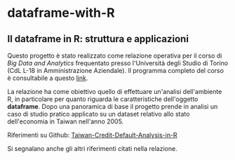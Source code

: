 # dataframe-with-R

## Il dataframe in R: struttura e applicazioni

Questo progetto è stato realizzato come relazione operativa per il corso di *Big Data and Analytics* frequentato presso l'Università degli Studio di Torino (CdL L-18 in Amministrazione Aziendale). Il programma completo del corso è consultabile a questo [link](https://www.amministrazione-aziendale.unito.it/do/corsi.pl/Show?_id=1kmw).

La relazione ha come obiettivo quello di effettuare un'analisi dell'ambiente R, in particolare per quanto riguarda le caratteristiche dell'oggetto **dataframe**.
Dopo una panoramica di base il progetto prende in analisi un caso di studio pratico applicato su un dataset relativo allo stato dell'economia in Taiwan nell'anno 2005.

Riferimenti su Github: [Taiwan-Credit-Default-Analysis-in-R](https://github.com/Avani10/Taiwan-Credit-Default-Analysis-in-R-/blob/master/README.md)

Si segnalano anche gli altri riferimenti citati nella relazione.
